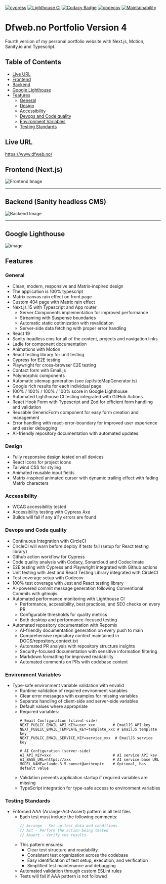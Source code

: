[![cypress](https://github.com/w3bdesign/dfweb-v4/actions/workflows/cypress.yml/badge.svg)](https://github.com/w3bdesign/dfweb-v4/actions/workflows/cypress.yml)
[![Lighthouse CI](https://github.com/w3bdesign/dfweb-v4/actions/workflows/lighthouse.yml/badge.svg)](https://github.com/w3bdesign/dfweb-v4/actions/workflows/lighthouse.yml)
[![Codacy Badge](https://app.codacy.com/project/badge/Grade/3e803ad0f17146b78bbed9850eb1461f)](https://app.codacy.com/gh/w3bdesign/dfweb-v4/dashboard?utm_source=gh&utm_medium=referral&utm_content=&utm_campaign=Badge_grade)
[![codecov](https://codecov.io/gh/w3bdesign/dfweb-v4/graph/badge.svg?token=AHQW8WQ6U8)](https://codecov.io/gh/w3bdesign/dfweb-v4)
[![Maintainability](https://api.codeclimate.com/v1/badges/8d5cae5017b1a9698843/maintainability)](https://codeclimate.com/github/w3bdesign/dfweb-v4/maintainability)
 
# Dfweb.no Portfolio Version 4

Fourth version of my personal portfolio website with Next.js, Motion, Sanity.io and Typescript.

## Table of Contents
- [Live URL](#live-url)
- [Frontend](#frontend)
- [Backend](#backend)
- [Google Lighthouse](#google-lighthouse)
- [Features](#features)
  - [General](#general)
  - [Design](#design)
  - [Accessibility](#accessibility)
  - [Devops and Code quality](#devops-and-code-quality)
  - [Environment Variables](#environment-variables)
  - [Testing Standards](#testing-standards)

## Live URL

<https://www.dfweb.no/>

## Frontend (Next.js)

<img src="/public/images/frontend.png" alt="Frontend Image" />

* * *

## Backend (Sanity headless CMS)

<img src="https://github.com/user-attachments/assets/67099a89-0cda-458a-9fcd-ab09b016ace4" alt="Backend Image" />

* * *

## Google Lighthouse

![image](https://github.com/user-attachments/assets/418aa995-1913-4946-b6f8-5ca8eb9d07a5)

## Features

### General

- Clean, modern, responsive and Matrix-inspired design
- The application is 100% typescript
- Matrix canvas rain effect on front page
- Custom 404 page with Matrix rain effect
- Next.js 15 with Typescript and App router
  - Server Components implementation for improved performance
  - Streaming with Suspense boundaries
  - Automatic static optimization with revalidation
  - Server-side data fetching with proper error handling
- React 19
- Sanity headless cms for all of the content, projects and navigation links
- Ladle for component documentation
- Animations with Motion
- React testing library for unit testing
- Cypress for E2E testing
- Playwright for cross-browser E2E testing
- Contact form with Email.js
- Polymorphic components
- Automatic sitemap generation (see /api/siteMapGenerator.ts)
- Google rich results for each individual page
- 100% / 100% / 100% / 100% score in Google Lighthouse
- Automated Lighthouse CI testing integrated with GitHub Actions
- React Hook Form with Typescript and Zod for efficient form handling and validation
- Reusable GenericForm component for easy form creation and management
- Error handling with react-error-boundary for improved user experience and easier debugging
- AI-friendly repository documentation with automated updates

### Design

- Fully responsive design tested on all devices
- React Icons for project icons
- Tailwind CSS for styling
- Animated reusable input fields
- Matrix-inspired animated cursor with dynamic trailing effect with fading Matrix characters
 
### Accessibility

- WCAG accessibility tested
- Accessibility testing with Cypress Axe
- Builds will fail if any a11y errors are found

### Devops and Code quality

- Continuous Integration with CircleCI
- CircleCI will warn before deploy if tests fail (setup for React testing library)
- Github action workflow for Cypress
- Code quality analysis with Codacy, Sonarcloud and Codeclimate
- E2E testing with Cypress and Playwright integrated with Github actions
- Unit testing with Jest and React Testing Library integrated with CircleCI
- Test coverage setup with Codecov
- 100% test coverage with Jest and React testing library
- AI-powered commit message generation following Conventional Commits with gitmojis
- Automated performance monitoring with Lighthouse CI
  - Performance, accessibility, best practices, and SEO checks on every PR
  - Configurable thresholds for quality metrics
  - Both desktop and performance-focused testing
- Automated repository documentation with Repomix
  - AI-friendly documentation generation on every push to main
  - Comprehensive repository context maintained in DOCS/repository_context.txt
  - Automated PR analysis with repository structure insights
  - Security-focused documentation with sensitive information filtering
  - Markdown formatting for improved readability
  - Automated comments on PRs with codebase context

### Environment Variables

- Type-safe environment variable validation with envalid
  - Runtime validation of required environment variables
  - Clear error messages with examples for missing variables
  - Separate handling of client-side and server-side variables
  - Default values where appropriate
  - Required variables:
    ```env
    # Email Configuration (client-side)
    NEXT_PUBLIC_EMAIL_API_KEY=user_xxx        # EmailJS API key
    NEXT_PUBLIC_EMAIL_TEMPLATE_KEY=template_xxx # EmailJS template key
    NEXT_PUBLIC_EMAIL_SERVICE_KEY=service_xxx  # EmailJS service key

    # AI Configuration (server-side)
    AI_API_KEY=xxx                            # AI service API key
    AI_BASE_URL=https://xxx                   # AI service base URL
    MODEL_NAME=claude-3.5-sonnet@anthropic    # Optional, has default value
    ```
  - Validation prevents application startup if required variables are missing
  - TypeScript integration for type-safe access to environment variables

### Testing Standards

- Enforced AAA (Arrange-Act-Assert) pattern in all test files
  - Each test must include the following comments:
    ```typescript
    // Arrange - Set up test data and conditions
    // Act - Perform the action being tested
    // Assert - Verify the results
    ```
  - This pattern ensures:
    - Clear test structure and readability
    - Consistent test organization across the codebase
    - Easy identification of test setup, execution, and verification
    - Simplified test maintenance and debugging
  - Automated validation through custom ESLint rules
  - Tests will fail if AAA pattern is not followed

